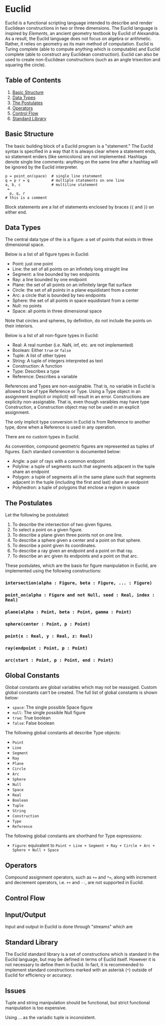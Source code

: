 # Euclid

Euclid is a functional scripting language intended to describe and render Euclidean constructions in two or three dimensions. The Euclid language is inspired by _Elements_, an ancient geometry textbook by Euclid of Alexandria. As a result, the Euclid language does not focus on algebra or arithmetic. Rather, it relies on geometry as its main method of computation. Euclid is Turing complete (able to compute anything which is computable) and Euclid complete (able to construct any Euclidean construction). Euclid can also be used to create non-Euclidean constructions (such as an angle trisection and squaring the circle).

## Table of Contents

1. [Basic Structure](#basic-structure)
1. [Data Types](#data-types)
1. [The Postulates](#the-postulates)
1. [Operators](#operators)
1. [Control Flow](#control-flow)
1. [Standard Library](#standard-library)

## Basic Structure

The basic building block of a Euclid program is a "statement." The Euclid syntax is specified in a way that it is always clear where a statement ends, so statement enders (like semicolons) are not implemented. Hashtags denote single line comments: anything on the same line after a hashtag will be ignored by the Euclid interpreter.

```text
p = point_on(space)  # single line statement
q = p r = q          # multiple statements on one line
a, b, c              # multiline statement
 =
  p, q, r
# this is a comment
```

Block statements are a list of statements enclosed by braces (`{` and `}`) on either end.

## Data Types

The central data type of the is a figure: a set of points that exists in three dimensional space.

Below is a list of all figure types in Euclid:

* Point: just one point
* Line: the set of all points on an infinitely long straight line
* Segment: a line bounded by two endpoints
* Ray: a line bounded by one endpoint
* Plane: the set of all points on an infinitely large flat surface
* Circle: the set of all points in a plane equidistant from a center
* Arc: a circle that is bounded by two endpoints
* Sphere: the set of all points in space equidistant from a center
* Null: no points
* Space: all points in three dimensional space

Note that circles and spheres, by definition, do not include the points on their interiors.

Below is a list of all non-figure types in Euclid:

* Real: A real number (i.e. NaN, inf, etc. are not implemented)
* Boolean: Either `true` or `false`
* Tuple: A list of other types
* String: A tuple of integers interpreted as text
* Construction: A function
* Type: Describes a type
* Reference: Describes a variable

References and Types are non-assignable. That is, no variable in Euclid is allowed to be of type Reference or Type. Using a Type object in an assignment (explicit or implicit) will result in an error. Constructions are explicity non-assignable. That is, even though varaibles may have type Construction, a Construction object may not be used in an explicit assignment.

The only implicit type conversion in Euclid is from Reference to another type, done when a Reference is used in any operation.

There are no custom types in Euclid.

As convention, compound geometric figures are represented as tuples of figures. Each standard convention is documented below:

* Angle: a pair of rays with a common endpoint
* Polyline: a tuple of segments such that segments adjacent in the tuple share an endpoint
* Polygon: a tuple of segments all in the same plane such that segments adjacent in the tuple (including the first and last) share an endpoint
* Polyhedron: a tuple of polygons that enclose a region in space

## The Postulates

Let the following be postulated:

1. To describe the intersection of two given figures.
1. To select a point on a given figure.
1. To describe a plane given three points not on one line.
1. To describe a sphere given a center and a point on that sphere.
1. To describe a point given its coordinates.
1. To describe a ray given an endpoint and a point on that ray.
1. To describe an arc given its endpoints and a point on that arc.

These postulates, which are the basis for figure manipulation in Euclid, are implemented using the following constructions:

### `intersection(alpha : Figure, beta : Figure, ... : Figure)`

### `point_on(alpha : Figure and not Null, seed : Real, index : Real)`

### `plane(alpha : Point, beta : Point, gamma : Point)`

### `sphere(center : Point, p : Point)`

### `point(x : Real, y : Real, z: Real)`

### `ray(endpoint : Point, p : Point)`

### `arc(start : Point, p : Point, end : Point)`

## Global Constants

Global constants are global variables which may not be reassiged. Custom global constants can't be created. The full list of global constants is shown below:

* `space`: The single possible Space figure
* `null`: The single possible Null figure
* `true`: True boolean
* `false`: False boolean

The following global constants all describe Type objects:

* `Point`
* `Line`
* `Segment`
* `Ray`
* `Plane`
* `Circle`
* `Arc`
* `Sphere`
* `Null`
* `Space`
* `Real`
* `Boolean`
* `Tuple`
* `String`
* `Construction`
* `Type`
* `Reference`

The following global constants are shorthand for Type expressions:

* `Figure`: equivalent to `Point + Line + Segment + Ray + Circle + Arc + Sphere + Null + Space`

## Operators

Compound assignment operators, such as `+=` and `*=`, along with increment and decrement operators, i.e. `++` and `--`, are not supported in Euclid.

## Control Flow

## Input/Output

Input and output in Euclid is done through "streams" which are

## Standard Library

The Euclid standard library is a set of constructions which is standard in the Euclid language, but may be defined in terms of Euclid itself. However it is not necessary to define them in Euclid. In fact, it is recommended to implement standard constructions marked with an asterisk (`*`) outside of Euclid for efficiency or accuracy.

## Issues

Tuple and string manipulation should be functional, but strict functional manipulation is too expensive.

Using ... as the variadic tuple is inconsistent.